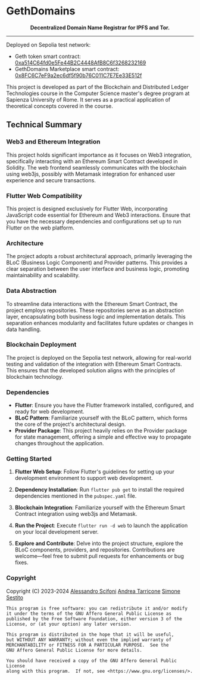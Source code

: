 # GethDomains

<div align="center">
   <b>Decentralized Domain Name Registrar for IPFS and Tor.</b>
</div>
<hr>

Deployed on Sepolia test network:
- Geth token smart contract: [0xa514C64fd0e5Fe44B2C4448AfB8C6f3268232169](https://sepolia.etherscan.io/address/0xa514C64fd0e5Fe44B2C4448AfB8C6f3268232169)
- GethDomains Marketplace smart contract: [0x8FC6C7eF9a2ec6df5f90b76C011C7E7Ee33E512f](https://sepolia.etherscan.io/address/0x8FC6C7eF9a2ec6df5f90b76C011C7E7Ee33E512f)

This project is developed as part of the Blockchain and Distributed Ledger Technologies course in the Computer Science master's degree program at Sapienza University of Rome. It serves as a practical application of theoretical concepts covered in the course.

## Technical Summary

### Web3 and Ethereum Integration

This project holds significant importance as it focuses on Web3 integration, specifically interacting with an Ethereum Smart Contract developed in Solidity. The web frontend seamlessly communicates with the blockchain using web3js, possibly with Metamask integration for enhanced user experience and secure transactions.

### Flutter Web Compatibility

This project is designed exclusively for Flutter Web, incorporating JavaScript code essential for Ethereum and Web3 interactions. Ensure that you have the necessary dependencies and configurations set up to run Flutter on the web platform.

### Architecture

The project adopts a robust architectural approach, primarily leveraging the BLoC (Business Logic Component) and Provider patterns. This provides a clear separation between the user interface and business logic, promoting maintainability and scalability.

### Data Abstraction

To streamline data interactions with the Ethereum Smart Contract, the project employs repositories. These repositories serve as an abstraction layer, encapsulating both business logic and implementation details. This separation enhances modularity and facilitates future updates or changes in data handling.

### Blockchain Deployment

The project is deployed on the Sepolia test network, allowing for real-world testing and validation of the integration with Ethereum Smart Contracts. This ensures that the developed solution aligns with the principles of blockchain technology.

### Dependencies

- **Flutter**: Ensure you have the Flutter framework installed, configured, and ready for web development.
- **BLoC Pattern**: Familiarize yourself with the BLoC pattern, which forms the core of the project's architectural design.
- **Provider Package**: This project heavily relies on the Provider package for state management, offering a simple and effective way to propagate changes throughout the application.

### Getting Started

1. **Flutter Web Setup**: Follow Flutter's guidelines for setting up your development environment to support web development.
   
2. **Dependency Installation**: Run `flutter pub get` to install the required dependencies mentioned in the `pubspec.yaml` file.

3. **Blockchain Integration**: Familiarize yourself with the Ethereum Smart Contract integration using web3js and Metamask.

4. **Run the Project**: Execute `flutter run -d web` to launch the application on your local development server.

5. **Explore and Contribute**: Delve into the project structure, explore the BLoC components, providers, and repositories. Contributions are welcome—feel free to submit pull requests for enhancements or bug fixes.

### Copyright

Copyright (C) 2023-2024
[Alessandro Scifoni](https://github.com/ernutella001)
[Andrea Tarricone](https://github.com/MyNameIsTarric)
[Simone Sestito](https://github.com/simonesestito)
    
    This program is free software: you can redistribute it and/or modify
    it under the terms of the GNU Affero General Public License as
    published by the Free Software Foundation, either version 3 of the
    License, or (at your option) any later version.

    This program is distributed in the hope that it will be useful,
    but WITHOUT ANY WARRANTY; without even the implied warranty of
    MERCHANTABILITY or FITNESS FOR A PARTICULAR PURPOSE.  See the
    GNU Affero General Public License for more details.

    You should have received a copy of the GNU Affero General Public License
    along with this program.  If not, see <https://www.gnu.org/licenses/>.
